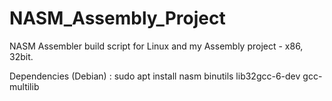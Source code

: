 # NASM_Assembly_Project
NASM Assembler build script for Linux and my Assembly project - x86, 32bit.

Dependencies (Debian) :
sudo apt install nasm binutils lib32gcc-6-dev gcc-multilib
